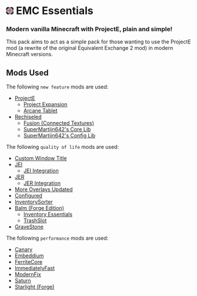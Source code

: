 # <img src="icon.png" height="20px" alt="EMC Essentials"/> EMC Essentials
### Modern vanilla Minecraft with ProjectE, plain and simple!

This pack aims to act as a simple pack for those wanting to use the ProjectE mod (a rewrite of the original Equivalent Exchange 2 mod) in modern Minecraft versions.

## Mods Used
The following `new feature` mods are used:
- [ProjectE]([https://www.curseforge.com/minecraft/mc-mods/projecte](https://www.curseforge.com/minecraft/mc-mods/projecte))
  - [Project Expansion](https://www.curseforge.com/minecraft/mc-mods/project-expansion)
  - [Arcane Tablet]([https://www.curseforge.com/minecraft/mc-mods/arcane-tablet](https://www.curseforge.com/minecraft/mc-mods/arcane-tablet))
- [Rechiseled](https://www.curseforge.com/minecraft/mc-mods/rechiseled)
  - [Fusion (Connected Textures)](https://www.curseforge.com/minecraft/mc-mods/fusion-connected-textures)
  - [SuperMartijn642's Core Lib](https://www.curseforge.com/minecraft/mc-mods/supermartijn642s-core-lib)
  - [SuperMartijn642's Config Lib](https://www.curseforge.com/minecraft/mc-mods/supermartijn642s-config-lib)

The following `quality of life` mods are used:
- [Custom Window Title](https://www.curseforge.com/minecraft/mc-mods/custom-window-title)
- [JEI](https://www.curseforge.com/minecraft/mc-mods/jei)
  - [JEI Integration](https://www.curseforge.com/minecraft/mc-mods/jei-integration)
- [JER](https://www.curseforge.com/minecraft/mc-mods/just-enough-resources-jer)
  - [JER Integration](https://www.curseforge.com/minecraft/mc-mods/jer-integration)
- [More Overlays Updated](https://www.curseforge.com/minecraft/mc-mods/more-overlays-updated)
- [Configured](https://www.curseforge.com/minecraft/mc-mods/configured)
- [InventorySorter](https://www.curseforge.com/minecraft/mc-mods/inventory-sorter)
- [Balm (Forge Edition)](https://www.curseforge.com/minecraft/mc-mods/balm)
  - [Inventory Essentials](https://www.curseforge.com/minecraft/mc-mods/inventory-essentials)
  - [TrashSlot](https://www.curseforge.com/minecraft/mc-mods/trashslot)
- [GraveStone](https://www.curseforge.com/minecraft/mc-mods/gravestone-mod)

The following `performance` mods are used:
- [Canary](https://www.curseforge.com/minecraft/mc-mods/canary)
- [Embeddium](https://www.curseforge.com/minecraft/mc-mods/embeddium)
- [FerriteCore](https://www.curseforge.com/minecraft/mc-mods/ferritecore)
- [ImmediatelyFast](https://www.curseforge.com/minecraft/mc-mods/immediatelyfast)
- [ModernFix](https://www.curseforge.com/minecraft/mc-mods/modernfix)
- [Saturn](https://www.curseforge.com/minecraft/mc-mods/saturn)
- [Starlight (Forge)](https://www.curseforge.com/minecraft/mc-mods/starlight-forge)
